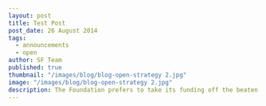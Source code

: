 ```yaml
---
layout: post
title: Test Post
post_date: 26 August 2014
tags: 
  - announcements
  - open
author: SF Team
published: true
thumbnail: "/images/blog/blog-open-strategy 2.jpg"
image: "/images/blog/blog-open-strategy 2.jpg"
description: The Foundation prefers to take its funding off the beaten track so to speak. We look for individuals and ideas that are not yet accepted in the mainstream, that challenge the status quo and bring a different perspective to addressing social challenges. We look for individuals and ideas that are...
---
```

